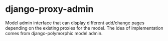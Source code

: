 # django-proxy-admin

Model admin interface that can display different add/change pages depending on the existing proxies for the model.
The idea of implementation comes from django-polymorphic model admin.

